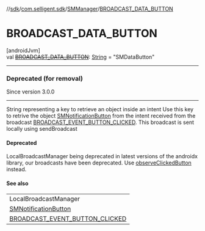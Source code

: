 //[sdk](../../../index.md)/[com.selligent.sdk](../index.md)/[SMManager](index.md)/[BROADCAST_DATA_BUTTON](-b-r-o-a-d-c-a-s-t_-d-a-t-a_-b-u-t-t-o-n.md)

# BROADCAST_DATA_BUTTON

[androidJvm]\
val [~~BROADCAST_DATA_BUTTON~~](-b-r-o-a-d-c-a-s-t_-d-a-t-a_-b-u-t-t-o-n.md): [String](https://developer.android.com/reference/kotlin/java/lang/String.html) = &quot;SMDataButton&quot;

---

### Deprecated (for removal)

Since version 3.0.0

---

String representing a key to retrieve an object inside an intent Use this key to retrive the object [SMNotificationButton](../-s-m-notification-button/index.md) from the intent received from the broadcast [BROADCAST_EVENT_BUTTON_CLICKED](-b-r-o-a-d-c-a-s-t_-e-v-e-n-t_-b-u-t-t-o-n_-c-l-i-c-k-e-d.md). This broadcast is sent locally using sendBroadcast

#### Deprecated

LocalBroadcastManager being deprecated in latest versions of the androidx library, our broadcasts have been deprecated. Use [observeClickedButton](../-s-m-observer-manager/observe-clicked-button.md) instead.

#### See also

| |
|---|
| LocalBroadcastManager |
| [SMNotificationButton](../-s-m-notification-button/index.md) |
| [BROADCAST_EVENT_BUTTON_CLICKED](-b-r-o-a-d-c-a-s-t_-e-v-e-n-t_-b-u-t-t-o-n_-c-l-i-c-k-e-d.md) |
